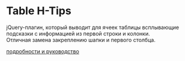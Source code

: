# Table H-Tips
jQuery-плагин, который выводит для ячеек таблицы всплывающие подсказки с информацией из первой строки и колонки.  
Отличная замена закреплению шапки и первого столбца.

[подробности и руководство](http://inflowia.ru/content/web-table-h-tips-0-3)
